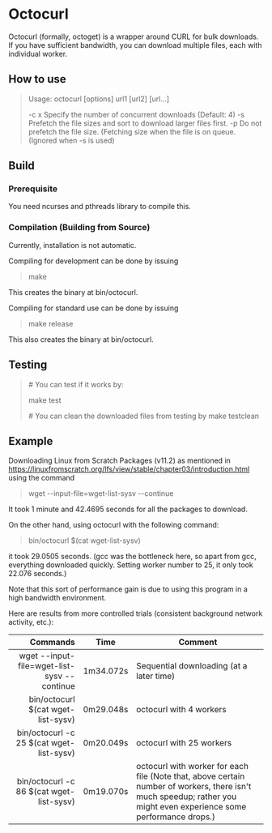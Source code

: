 # Octocurl

Octocurl (formally, octoget) is a wrapper around CURL for bulk downloads.
If you have sufficient bandwidth, you can download multiple files, each with individual worker.

## How to use
> Usage: octocurl [options] url1 [url2] [url...]
> 
> -c x	Specify the number of concurrent downloads (Default: 4)
> -s	Prefetch the file sizes and sort to download larger files first.
> -p	Do not prefetch the file size. (Fetching size when the file is on queue. (Ignored when -s is used)

## Build
### Prerequisite
You need ncurses and pthreads library to compile this.

### Compilation (Building from Source)
Currently, installation is not automatic.

Compiling for development can be done by issuing
> make 

This creates the binary at bin/octocurl.

Compiling for standard use can be done by issuing
> make release

This also creates the binary at bin/octocurl.

## Testing
> \# You can test if it works by:
>
> make test
>
> \# You can clean the downloaded files from testing by
> make testclean

## Example
Downloading Linux from Scratch Packages (v11.2) as mentioned in https://linuxfromscratch.org/lfs/view/stable/chapter03/introduction.html using the command
> wget --input-file=wget-list-sysv --continue

It took 1 minute and 42.4695 seconds for all the packages to download.

On the other hand, using octocurl with the following command:
> bin/octocurl $(cat wget-list-sysv)

it took 29.0505 seconds. (gcc was the bottleneck here, so apart from gcc, everything downloaded quickly. Setting worker number to 25, it only took 22.076 seconds.)

Note that this sort of performance gain is due to using this program in a high bandwidth environment.

Here are results from more controlled trials (consistent background network activity, etc.):

| Commands          | Time          | Comment |
|---------------------------------------------------------------------------:|:---------:| ----------------------------------------------------------------|
| wget --input-file=wget-list-sysv --continue                                | 1m34.072s | Sequential downloading (at a later time)
| bin/octocurl $(cat wget-list-sysv)                                         | 0m29.048s | octocurl with 4 workers
| bin/octocurl -c 25 $(cat wget-list-sysv)                                   | 0m20.049s | octocurl with 25 workers
| bin/octocurl -c 86 \$(cat wget-list-sysv)                                  | 0m19.070s | octocurl with worker for each file (Note that, above certain number of workers, there isn't much speedup; rather you might even experience some performance drops.)
